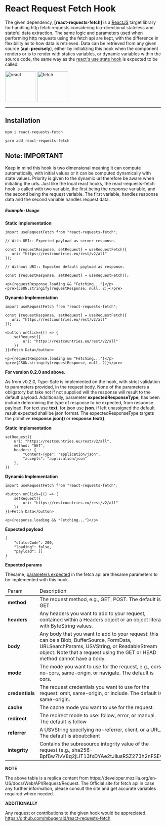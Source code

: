 # React Request Fetch Hook
The given dependency, <b>[react-requests-fetch]</b> is a  <a href="https://reactjs.org/">ReactJS</a> target library for handling http fetch requests considering bia-directional stateless and stateful data extraction.
The same logic and parameters used when performing http requests using the fetch api are kept, with the difference
in flexibility as to how data is retrieved. Data can be retrieved from any given source (<b>api: precisely</b>), either by initializing this hook when the component 
renders or is to render with statics variables, or dynamic variables within the source code, the same way as the <a href="https://reactjs.org/docs/hooks-state.html">react's use state hook</a> is expected to be called. 

<img alt="react" height="100" width="100" src="https://mildaintrainings.com/wp-content/uploads/2017/11/react-logo.png"/>
<img alt="fetch" height="100" width="100" src="https://www.freecodecamp.org/news/content/images/2020/08/wall-2.jpeg"/><hr/>

<h2>Installation</h2>
<p><code>npm i react-requests-fetch</code></p>
<p><code>yarn add react-requests-fetch</code></p>

<h2>Note: IMPORTANT</h2>
<p>
Keep in mind this hook is two dimensional meaning it can
compute automatically, with initial values or it can be computed dynamically with state values. Priority is given
to the dynamic url therefore be aware when initiating the urls. Just like the local react hooks, the react-requests-fetch hook
is called with two variable, the first being the response variable, and the second being the request variable. The first variable,
handles response data and the second variable handles request data. 
</p>


<h5>Example: Usage</h5>
<p><b>Static Implementation</b></p>

```
import useRequestFetch from "react-requests-fetch";

// With URI:: Expected payload as server response.
   
const {requestResponse, setRequest} = useRequestFetch({
   uri: "https://restcountries.eu/rest/v2/all"
});

// Without URI:: Expected default payload as response.

const {requestResponse, setRequest} = useRequestFetch();

<p>{requestResponse.loading && "Fetching..."}</p>
<pre>{JSON.stringify(requestResponse, null, 2)}</pre>
```

<p><b>Dynamic Implementation</b></p>

```
import useRequestFetch from "react-requests-fetch";

const {requestResponse, setRequest} = useRequestFetch({
   uri: "https://restcountries.eu/rest/v2/all"
});
   
<button onClick={() => {
    setRequest({
        uri: "https://restcountries.eu/rest/v2/all"
    })
}}>Fetch Data</button>

<p>{requestResponse.loading && "Fetching..."}</p>
<pre>{JSON.stringify(requestResponse, null, 2)}</pre>
```

<p><b>For version 0.2.0 and above.</b></p>
<p>
As from v0.2.0, Type-Safe is implemented on the hook, with strict validation to parameters provided, in the request body.
None of the parameters a obligatory but take not if not supplied will the response will result to the default payload.
Additionally, parameter <b>expectedResponseType</b>, has been include determining the type of response to be expected,
from response payload. For text use <b>text</b>, for json use <b>json</b>. if left unassigned the default result expected shall be json format.
The expectedResponseType targets the primitive <b>response.json()</b> or <b>response.text()</b>.
</p>

<p><b>Static Implementation</b></p>
 
`````
setRequest({
    uri: "https://restcountries.eu/rest/v2/all",
    method: "GET",
    headers: {
        "Content-Type": "application/json",
        "accepts": "application/json"
    },
})
`````

<p><b>Dynamic Implementation</b></p> 

```
import useRequestFetch from "react-requests-fetch";
   
<button onClick={() => {
    setRequest({
        uri: "https://restcountries.eu/rest/v2/all"
    })
}}>Fetch Data</button>

<p>{response.loading && "Fetching..."}</p>
```

<p><b>Expected payload</b></p>

```
{
    "statusCode": 200,
    "loading": false,
    "payload": []
}
```

<p><b>Expected params</b></p>
<p>Thesame, <a href="https://developer.mozilla.org/en-US/docs/Web/API/Request/Request">parameters expected</a> in the fetch api are thesame parameters to be implemented with this hook.</p>

<table>
    <thead>
        <tr>
            <td>Param</td>
            <td>Description</td>
        </tr>
    </thead>
    <tbody>
        <tr>
            <td><b>method</b></td>
            <td>The request method, e.g., GET, POST. The default is GET</td>
        </tr>        
        <tr>
            <td><b>headers</b></td>
            <td> Any headers you want to add to your request, contained within a Headers object or an object literal with ByteString values.</td>
        </tr>        
        <tr>
            <td><b>body</b></td>
            <td>Any body that you want to add to your request: this can be a Blob, BufferSource, FormData, URLSearchParams, USVString, or ReadableStream object. Note that a request using the GET or HEAD method cannot have a body.</td>
        </tr>        
        <tr>
            <td><b>mode</b></td>
            <td>The mode you want to use for the request, e.g., cors, no-cors, same-origin, or navigate. The default is cors.</td>
        </tr>        
        <tr>
            <td><b>credentials</b></td>
            <td>The request credentials you want to use for the request: omit, same-origin, or include. The default is same-origin.</td>
        </tr>        
        <tr>
            <td><b>cache</b></td>
            <td>The cache mode you want to use for the request.</td>
        </tr>        
        <tr>
            <td><b>redirect</b></td>
            <td>The redirect mode to use: follow, error, or manual. The default is follow</td>
        </tr>        
        <tr>
            <td><b>referrer</b></td>
            <td>A USVString specifying no-referrer, client, or a URL. The default is about:client</td>
        </tr>        
        <tr>
            <td><b>integrity</b></td>
            <td>Contains the subresource integrity value of the request (e.g., sha256-BpfBw7ivV8q2jLiT13fxDYAe2tJllusRSZ273h2nFSE=)</td>
        </tr>         
    </tbody>
</table>

<p><b>NOTE</b></p>
<p>
The above table is a replica content from https://developer.mozilla.org/en-US/docs/Web/API/Request/Request.
The Official site for fetch api in case any further information, please consult the site and get accurate variables required where needed.
</p>

<p><b>ADDITIONALLY</b></p>
<p>Any request or contributions to the given hook would be appreciated. <a href="https://github.com/mbugerald/react-requests-fetch">https://github.com/mbugerald/react-requests-fetch</a> </p>
